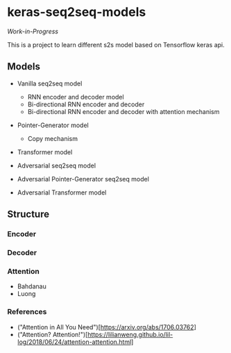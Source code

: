 # keras-seq2seq-models

*Work-in-Progress*

This is a project to learn different s2s model based on Tensorflow keras api.

## Models
- Vanilla seq2seq model
    - RNN encoder and decoder model
    - Bi-directional RNN encoder and decoder 
    - Bi-directional RNN encoder and decoder with attention mechanism

- Pointer-Generator model
    - Copy mechanism

- Transformer model
- Adversarial seq2seq model
- Adversarial Pointer-Generator seq2seq model
- Adversarial Transformer model

## Structure

### Encoder
### Decoder
### Attention
- Bahdanau
- Luong

### References
- ("Attention in All You Need")[https://arxiv.org/abs/1706.03762]
- ("Attention? Attention!")[https://lilianweng.github.io/lil-log/2018/06/24/attention-attention.html]
